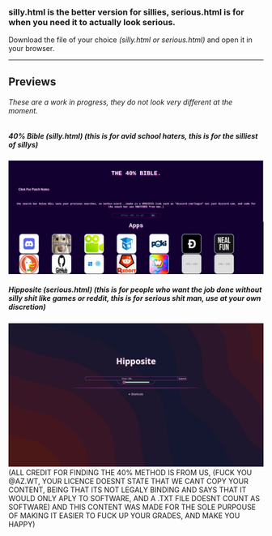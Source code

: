### silly.html is the better version for sillies, serious.html is for when you need it to actually look serious.


Download the file of your choice *(silly.html or serious.html)* and open it in your browser.


---


## Previews


###### These are a work in progress, they do not look very different at the moment.



##### 40% Bible (silly.html) (this is for avid school haters, this is for the silliest of sillys)


![alt text](/Ex1.png "Example 1")


##### Hipposite (serious.html)  (this is for people who want the job done without silly shit like games or reddit, this is for serious shit man, use at your own discretion) 


![alt text](/ex2.png "Example 2")
(ALL CREDIT FOR FINDING THE 40% METHOD IS FROM US, (FUCK YOU @AZ.WT, YOUR LICENCE DOESNT STATE THAT WE CANT COPY YOUR CONTENT, BEING THAT ITS NOT LEGALY BINDING AND SAYS THAT IT WOULD ONLY APLY TO SOFTWARE, AND A .TXT FILE DOESNT COUNT AS SOFTWARE) AND THIS CONTENT WAS MADE FOR THE SOLE PURPOUSE OF MAKING IT EASIER TO FUCK UP YOUR GRADES, AND MAKE YOU HAPPY)
